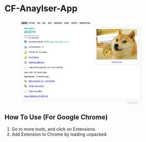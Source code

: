 # CF-Anaylser-App

<div align="center">
    <img src="/Extension-Screenshot.PNG" width="400px"</img> 
</div>

## How To Use (For Google Chrome)

1. Go to more tools, and click on Extensions.
2. Add Extension to Chrome by loading unpacked.
